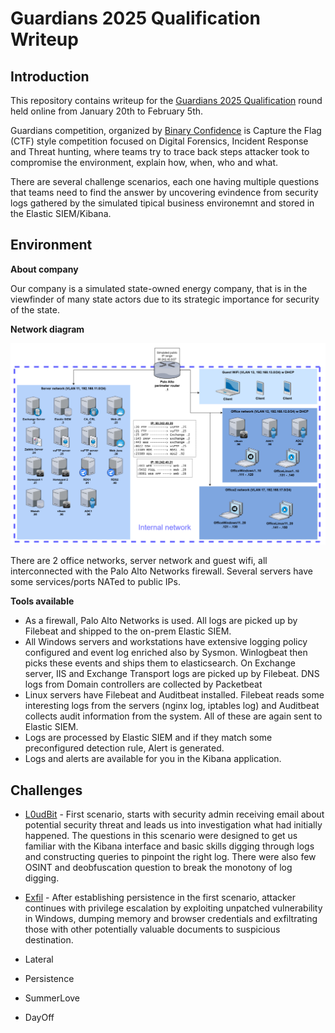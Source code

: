 # Guardians 2025 Qualification Writeup

## Introduction

This repository contains writeup for the [Guardians 2025 Qualification](https://www.guardians.sk/guardians2025/) round held online from January 20th to February 5th.

Guardians competition, organized by [Binary Confidence](https://www.binaryconfidence.com/) is Capture the Flag (CTF) style competition focused on Digital Forensics, Incident Response and Threat hunting, where teams try to trace back steps attacker took to compromise the environment, explain how, when, who and what. 

There are several challenge scenarios, each one having multiple questions that teams need to find the answer by uncovering evindence from security logs gathered by the simulated tipical business environemnt and stored in the Elastic SIEM/Kibana.

## Environment

**About company**

Our company is a simulated state-owned energy company, that is in the viewfinder of many state actors due to its strategic importance for security of the state.

**Network diagram**

![](img/20250129105935.png)

There are 2 office networks, server network and guest wifi, all interconnected with the Palo Alto Networks firewall. Several servers have some services/ports NATed to public IPs.


**Tools available**

- As a firewall, Palo Alto Networks is used. All logs are picked up by Filebeat and shipped to the on-prem Elastic SIEM.
- All Windows servers and workstations have extensive logging policy configured and event log enriched also by Sysmon. Winlogbeat then picks these events and ships them to elasticsearch. On Exchange server, IIS and Exchange Transport logs are picked up by Filebeat. DNS logs from Domain controllers are collected by Packetbeat
- Linux servers have Filebeat and Auditbeat installed. Filebeat reads some interesting logs from the servers (nginx log, iptables log) and Auditbeat collects audit information from the system. All of these are again sent to Elastic SIEM.
- Logs are processed by Elastic SIEM and if they match some preconfigured detection rule, Alert is generated.
- Logs and alerts are available for you in the Kibana application.

## Challenges

* [L0udBit](L0udBit.md) - First scenario, starts with security admin receiving email about potential security threat and leads us into investigation what had initially happened. The questions in this scenario were designed to get us familiar with the Kibana interface and basic skills digging through logs and constructing queries to pinpoint the right log. There were also few OSINT and deobfuscation question to break the monotony of log digging. 

* [Exfil](Exfil.md) - After establishing persistence in the first scenario, attacker continues with privilege escalation by exploiting unpatched vulnerability in Windows, dumping memory and browser credentials and exfiltrating those with other potentially valuable documents to suspicious destination.

* Lateral

* Persistence

* SummerLove

* DayOff
